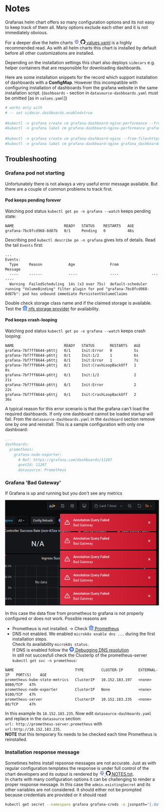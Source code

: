 # Notes

Grafanas helm chart offers so many configuration options and its not easy to keep track of them all.
Many options exclude each other and it is not immediately obvious.

For a deeper dive the helm charts
[![](images/ico/color/helm_16.png) ![](images/ico/github_16.png) values.yaml](https://github.com/helm/charts/blob/master/stable/grafana/values.yaml)
is a highly recommended read. As with all helm charts this chart is installed by default before all other
customizations are installed.

Depending on the installation settings this chart also deploys `sidecars` e.g. helper containers that are responsible
for downloading dashboards.

Here are some installation snippets for the record which support installation of dashboards with a **ConfigMap**.
However this incompatible with configuring installation of dashboards from the grafana website in the same 
installation script. (`dashboards` - section in `datasource-dashboards.yaml` must be omitted [as in `values.yaml`]) 

```bash
# works only with 
# -- set sidecar.dashboards.enabled=true

#kubectl -n grafana create cm grafana-dashboard-nginx-performance --from-file=dashboards/nginx-request-handling-performance-2m.json
#kubectl -n grafana label cm grafana-dashboard-nginx-performance grafana_dashboard=nginx-performance

#kubectl -n grafana create cm grafana-dashboard-nginx --from-file=https://raw.githubusercontent.com/kubernetes/ingress-nginx/master/deploy/grafana/dashboards/nginx.json
#kubectl -n grafana label cm grafana-dashboard-nginx grafana_dashboard=nginx

```

## Troubleshooting

### Grafana pod not starting

Unfortunately there is not always a very useful error message available. But there are a couple of common problems to track first.

#### Pod keeps pending forever
Watching pod status `kubectl get po -n grafana --watch` keeps pending state:
```text
NAME                       READY   STATUS    RESTARTS   AGE
grafana-7bc8fcd968-8d87b   0/1     Pending   0          46s
```
Describing pod `kubectl describe po -n grafana` gives lots of details. Read the tail `Events` first:
```text
...
Events:
  Type     Reason            Age                From               Message
  ----     ------            ----               ----               -------
  Warning  FailedScheduling  14s (x3 over 75s)  default-scheduler  running "VolumeBinding" filter plugin for pod "grafana-7bc8fcd968-8d87b": pod has unbound immediate PersistentVolumeClaims
```
Double check storage class name and if the claimed storage is available. Test the ![](images/ico/color/homekube_16.png)[ nfs storage provider](nfs.md#testing) for availability.

#### Pod keeps crash-looping
Watching pod status `kubectl get po -n grafana --watch` keeps crash looping:
```text
NAME                       READY   STATUS       RESTARTS   AGE
grafana-7bf7ff8644-p6ttj   0/1     Init:Error   0          5s
grafana-7bf7ff8644-p6ttj   0/1     Init:1/2     1          6s
grafana-7bf7ff8644-p6ttj   0/1     Init:Error   1          7s
grafana-7bf7ff8644-p6ttj   0/1     Init:CrashLoopBackOff   1          8s
grafana-7bf7ff8644-p6ttj   0/1     Init:1/2                2          21s
grafana-7bf7ff8644-p6ttj   0/1     Init:Error              2          22s
grafana-7bf7ff8644-p6ttj   0/1     Init:CrashLoopBackOff   2          36s
```

A typical reason for this error scenario is that the grafana can't load the required dashboards. If only one dashboard cannot be loaded startup will fail.
From the `datasource-dashboards.yaml` in the `dashboard` section remove one by one and reinstall. This is a sample configuration with only one dashboard:
```yaml
...
dashboards:
  prometheus:
    grafana-node-exporter:
      # Ref: https://grafana.com/dashboards/11207
      gnetId: 11207
      datasource: Prometheus
```

### Grafana 'Bad Gateway'

If Grafana is up and running but you don't see any metrics

![](images/grafana-gateway-error.png)

In this case the data flow from prometheus to grafana is not properly configured or does not work. Possible reasons are
- Prometheus is not installed. -> Check ![](images/ico/color/homekube_16.png)[ Prometheus](prometheus.md)
- DNS not enabled. We enabled `microk8s enable dns ...` during the first installation steps.  
Check its availability `microk8s status`.  
If DNS is enabled follow the [![](images/ico/color/kubernetes_16.png) Debugging DNS resolution](https://kubernetes.io/docs/tasks/administer-cluster/dns-debugging-resolution/)  
In still not succesfull check the ClusterIp of the prometheus-server `kubectl get svc -n prometheus`:
```text
NAME                            TYPE        CLUSTER-IP       EXTERNAL-IP   PORT(S)    AGE
prometheus-kube-state-metrics   ClusterIP   10.152.183.197   <none>        8080/TCP   47h
prometheus-node-exporter        ClusterIP   None             <none>        9100/TCP   47h
prometheus-server               ClusterIP   10.152.183.235   <none>        80/TCP     47h
```
In this example its `10.152.183.235`. Now edit `datasource-dashboards.yaml` and replace in the `datasource` section:  
`url: http://prometheus-server.prometheus` with `url:http://10.152.183.235`.  
**NOTE** that this temporary fix needs to be checked each time Prometheus is reinstalled.

### Installation response message

Sometimes helms install repsonse messages are not accurate. 
Just as with regular configuration templates the response is under full
control of the chart developers and its output is rendered by 
[![](images/ico/color/helm_16.png) ![](images/ico/github_16.png) NOTES.txt](https://github.com/helm/charts/blob/master/stable/grafana/templates/NOTES.txt).  
In charts with many configuration options it can be challenging to render a proper response message. In this case
the `admin.existingSecret` and its other variables are not considered. 
It should either not be prompted because credentials are provided or it should read  
```bash
kubectl get secret --namespace grafana grafana-creds -o jsonpath="{.data.admin-password}" | base64 --decode ; echo
```
